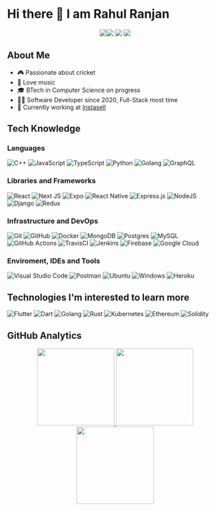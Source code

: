 # Hi there 👋 I am Rahul Ranjan 

<p align="center"> 
<a href="https://www.linkedin.com/in/rahul-ranjan-1bb40016a/"><img src="https://img.shields.io/badge/-Rahul%20Ranjan-0077B5?style=flat-square&logo=Linkedin&logoColor=white"/</a><a href="https://www.instagram.com/ranjan.18/"><img src="https://img.shields.io/badge/-@ranjan.18-333333?style=flat-square&logo=instagram"/></a>
<a href="https://discord.com/users/618156290581200929"><img src="https://img.shields.io/badge/-Rahul Ranjan%235368-333333?style=flat-square&logo=discord"/></a>
<a href="https://twitter.com/itsranjan18"><img src="https://img.shields.io/badge/Rahul Ranjan-1DA1F2?style=flat&logo=twitter&logoColor=white"/></a>
  
## About Me 
- 🎮 Passionate about cricket
- 🎼 Love music 
- 🎓 BTech in Computer Science on progress 
- 🧑‍💻 Software Developer since 2020, Full-Stack most time 
- 💼 Currently working at <a href="https://instasell.in/">Instasell</a> </br> 
  
## Tech Knowledge 
  
### Languages 
![C++](https://img.shields.io/badge/c++-%2300599C.svg?style=flat&logo=c%2B%2B&logoColor=white)
![JavaScript](https://img.shields.io/badge/javascript-%23323330.svg?style=flat&logo=javascript&logoColor=%23F7DF1E)
![TypeScript](https://img.shields.io/badge/TypeScript-007ACC?style=flat&logo=typescript&logoColor=white)
![Python](https://img.shields.io/badge/python-3670A0?style=flat&logo=python&logoColor=ffdd54)
![Golang](https://img.shields.io/badge/-Golang-333333?style=flat&logo=go)
![GraphQL](https://img.shields.io/badge/-GraphQL-E10098?style=flat&logo=graphql&logoColor=white)
  
### Libraries and Frameworks
![React](https://img.shields.io/badge/React-20232A?style=flat&logo=react&logoColor=61DAFB)
![Next JS](https://img.shields.io/badge/Next-black?style=flat&logo=next.js&logoColor=white)
![Expo](https://img.shields.io/badge/expo-1C1E24?style=flat&logo=expo&logoColor=#D04A37)
![React Native](https://img.shields.io/badge/React_Native-20232A?style=flat&logo=react&logoColor=61DAFB)
![Express.js](https://img.shields.io/badge/express.js-%23404d59.svg?style=flat&logo=express&logoColor=%2361DAFB)
![NodeJS](https://img.shields.io/badge/node.js-6DA55F?style=flat&logo=node.js&logoColor=white)
![Django](https://img.shields.io/badge/Django-092E20?style=flat&logo=django&logoColor=white)
![Redux](https://img.shields.io/badge/Redux-593D88?style=flat&logo=redux&logoColor=white) 

### Infrastructure and DevOps
![Git](https://img.shields.io/badge/git-%23F05033.svg?style=flat&logo=git&logoColor=white)
![GitHub](https://img.shields.io/badge/github-%23121011.svg?style=flat&logo=github&logoColor=white)
![Docker](https://img.shields.io/badge/docker-%230db7ed.svg?style=flat&logo=docker&logoColor=white)
![MongoDB](https://img.shields.io/badge/MongoDB-%234ea94b.svg?style=flat&logo=mongodb&logoColor=white)
![Postgres](https://img.shields.io/badge/postgres-%23316192.svg?style=flat&logo=postgresql&logoColor=white)
![MySQL](https://img.shields.io/badge/-MySQL-333333?style=flat&logo=mysql)
![GitHub Actions](https://img.shields.io/badge/githubactions-%232671E5.svg?style=flat&logo=githubactions&logoColor=white)
![TravisCI](https://img.shields.io/badge/travisci-%232B2F33.svg?style=flat&logo=travis&logoColor=white)
![Jenkins](https://img.shields.io/badge/jenkins-%232C5263.svg?style=flat&logo=jenkins&logoColor=white)
![Firebase](https://img.shields.io/badge/firebase-%23039BE5.svg?style=flat&logo=firebase)
![Google Cloud](https://img.shields.io/badge/GoogleCloud-%234285F4.svg?style=flat&logo=google-cloud&logoColor=white)
    
### Enviroment, IDEs and Tools
![Visual Studio Code](https://img.shields.io/badge/-Visual%20Studio%20Code-333333?style=flat&logo=visual-studio-code&logoColor=007ACC) 
![Postman](https://img.shields.io/badge/-Postman-333333?style=flat&logo=postman) 
![Ubuntu](https://img.shields.io/badge/Ubuntu-E95420?style=flat&logo=ubuntu&logoColor=white) 
![Windows](https://img.shields.io/badge/-Windows%2011-333333?style=flat&logo=windows) 
![Heroku](https://img.shields.io/badge/heroku-%23430098.svg?style=flat&logo=heroku&logoColor=white) 
</br>

## Technologies I'm interested to learn more
![Flutter](https://img.shields.io/badge/-Flutter-333333?style=flat&logo=flutter&logoColor=42bff5)
![Dart](https://img.shields.io/badge/-Dart-333333?style=&logo=dart&logoColor=42bff5)
![Golang](https://img.shields.io/badge/-Golang-333333?style=flat&logo=go)
![Rust](https://img.shields.io/badge/-Rust-333333?style=flat&logo=rust)
![Kubernetes](https://img.shields.io/badge/kubernetes-%23326ce5.svg?style=flat&logo=kubernetes&logoColor=white)
![Ethereum](https://img.shields.io/badge/Ethereum-3C3C3D?style=flat&logo=Ethereum&logoColor=white)
![Solidity](https://img.shields.io/badge/Solidity-%23363636.svg?style=flat&logo=solidity&logoColor=white)
</br> 

## GitHub Analytics 
<p align="center"> 
<a href="https://github.com/rranjan14">
  <img height="180em" src="https://github-readme-stats.vercel.app/api?username=rranjan14&count_private=true&show_icons=true&theme=merko" />
  <img height="180em" src="https://github-readme-stats-eight-theta.vercel.app/api/top-langs/?username=rranjan14&theme=merko&layout=compact&langs_count=10&exclude_repo=gamebase" />
  <img align="center" height="180em" src="https://github-readme-streak-stats.herokuapp.com/?user=rranjan14&theme=merko"/>
</a> 
</p>
